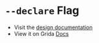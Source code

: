# `--declare` Flag

- Visit the [design documentation](../docs/--declare.md)
- View it on Grida [Docs](https://grida.co/docs/flags/--declare)
